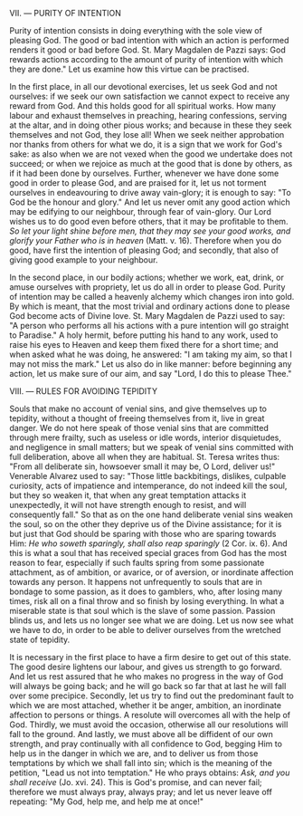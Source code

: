
VII\. — PURITY OF INTENTION

Purity of intention consists in doing everything with the sole view of pleasing God. The good or bad intention with which an action is performed renders it good or bad before God. St. Mary Magdalen de Pazzi says: God rewards actions according to the amount of purity of intention with which they are done.\" Let us examine how this virtue can be practised.

In the first place, in all our devotional exercises, let us seek God and not ourselves: if we seek our own satisfaction we cannot expect to receive any reward from God. And this holds good for all spiritual works. How many labour and exhaust themselves in preaching, hearing confessions, serving at the altar, and in doing other pious works; and because in these they seek themselves and not God, they lose all! When we seek neither approbation nor thanks from others for what we do, it is a sign that we work for God\'s sake: as also when we are not vexed when the good we undertake does not succeed; or when we rejoice as much at the good that is done by others, as if it had been done by ourselves. Further, whenever we have done some good in order to please God, and are praised for it, let us not torment ourselves in endeavouring to drive away vain-glory; it is enough to say: \"To God be the honour and glory.\" And let us never omit any good action which may be edifying to our neighbour, through fear of vain-glory. Our Lord wishes us to do good even before others, that it may be profitable to them. *So let your light shine before men, that they may see your good works, and glorify your Father who is in heaven* (Matt. v. 16). Therefore when you do good, have first the intention of pleasing God; and secondly, that also of giving good example to your neighbour.

In the second place, in our bodily actions; whether we work, eat, drink, or amuse ourselves with propriety, let us do all in order to please God. Purity of intention may be called a heavenly alchemy which changes iron into gold. By which is meant, that the most trivial and ordinary actions done to please God become acts of Divine love. St. Mary Magdalen de Pazzi used to say: \"A person who performs all his actions with a pure intention will go straight to Paradise.\" A holy hermit, before putting his hand to any work, used to raise his eyes to Heaven and keep them fixed there for a short time; and when asked what he was doing, he answered: \"I am taking my aim, so that I may not miss the mark.\" Let us also do in like manner: before beginning any action, let us make sure of our aim, and say \"Lord, I do this to please Thee.\"

VIII\. — RULES FOR AVOIDING TEPIDITY

Souls that make no account of venial sins, and give themselves up to tepidity, without a thought of freeing themselves from it, live in great danger. We do not here speak of those venial sins that are committed through mere frailty, such as useless or idle words, interior disquietudes, and negligence in small matters; but we speak of venial sins committed with full deliberation, above all when they are habitual. St. Teresa writes thus: \"From all deliberate sin, howsoever small it may be, O Lord, deliver us!\" Venerable Alvarez used to say: \"Those little backbitings, dislikes, culpable curiosity, acts of impatience and intemperance, do not indeed kill the soul, but they so weaken it, that when any great temptation attacks it unexpectedly, it will not have strength enough to resist, and will consequently fall.\" So that as on the one hand deliberate venial sins weaken the soul, so on the other they deprive us of the Divine assistance; for it is but just that God should be sparing with those who are sparing towards Him: *He who soweth sparingly, shall also reap sparingly* (2 Cor. ix. 6). And this is what a soul that has received special graces from God has the most reason to fear, especially if such faults spring from some passionate attachment, as of ambition, or avarice, or of aversion, or inordinate affection towards any person. It happens not unfrequently to souls that are in bondage to some passion, as it does to gamblers, who, after losing many times, risk all on a final throw and so finish by losing everything. In what a miserable state is that soul which is the slave of some passion. Passion blinds us, and lets us no longer see what we are doing. Let us now see what we have to do, in order to be able to deliver ourselves from the wretched state of tepidity.

It is necessary in the first place to have a firm desire to get out of this state. The good desire lightens our labour, and gives us strength to go forward. And let us rest assured that he who makes no progress in the way of God will always be going back; and he will go back so far that at last he will fall over some precipice. Secondly, let us try to find out the predominant fault to which we are most attached, whether it be anger, ambition, an inordinate affection to persons or things. A resolute will overcomes all with the help of God. Thirdly, we must avoid the occasion, otherwise all our resolutions will fall to the ground. And lastly, we must above all be diffident of our own strength, and pray continually with all confidence to God, begging Him to help us in the danger in which we are, and to deliver us from those temptations by which we shall fall into sin; which is the meaning of the petition, \"Lead us not into temptation.\" He who prays obtains: *Ask, and you shall receive* (Jo. xvi. 24). This is God\'s promise, and can never fail; therefore we must always pray, always pray; and let us never leave off repeating: \"My God, help me, and help me at once!\"

